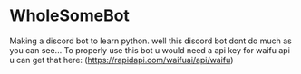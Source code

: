 # WholeSomeBot
Making a discord bot to learn python.
well this discord bot dont do much as you can see...
To properly use this bot u would need a api key for waifu api u can get that here: (https://rapidapi.com/waifuai/api/waifu)
